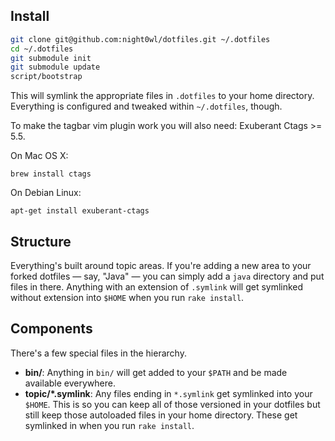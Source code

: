 ## Install

```sh
git clone git@github.com:night0wl/dotfiles.git ~/.dotfiles
cd ~/.dotfiles
git submodule init
git submodule update
script/bootstrap
```

This will symlink the appropriate files in `.dotfiles` to your home directory.
Everything is configured and tweaked within `~/.dotfiles`, though.

To make the tagbar vim plugin  work you will also need:
Exuberant Ctags >= 5.5.

On Mac OS X:
```
brew install ctags
```
On Debian Linux:
```
apt-get install exuberant-ctags
```

## Structure

Everything's built around topic areas. If you're adding a new area to your
forked dotfiles — say, "Java" — you can simply add a `java` directory and put
files in there.
Anything with an extension of `.symlink` will get symlinked without
extension into `$HOME` when you run `rake install`.

## Components

There's a few special files in the hierarchy.

- **bin/**: Anything in `bin/` will get added to your `$PATH` and be made
  available everywhere.
- **topic/\*.symlink**: Any files ending in `*.symlink` get symlinked into
  your `$HOME`. This is so you can keep all of those versioned in your dotfiles
  but still keep those autoloaded files in your home directory. These get
  symlinked in when you run `rake install`.
